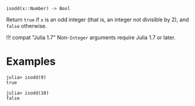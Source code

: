 ```
isodd(x::Number) -> Bool
```

Return `true` if `x` is an odd integer (that is, an integer not divisible by 2), and `false` otherwise.

!!! compat "Julia 1.7"
    Non-`Integer` arguments require Julia 1.7 or later.


# Examples

```jldoctest
julia> isodd(9)
true

julia> isodd(10)
false
```
